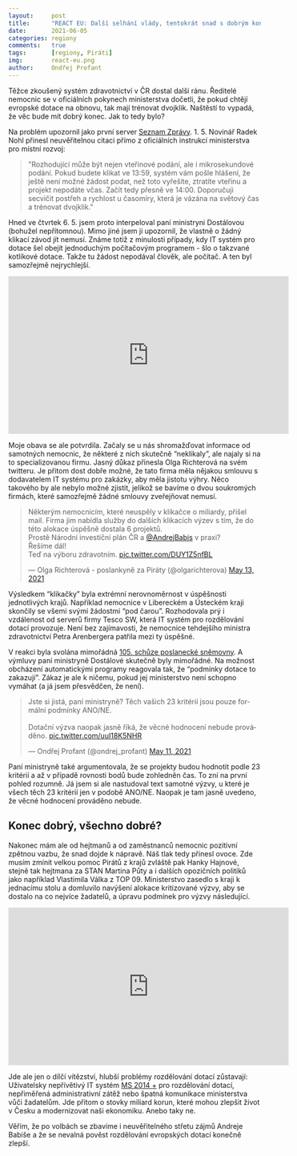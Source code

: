 ```yaml
---
layout:     post
title:      "REACT EU: Další selhání vlády, tentokrát snad s dobrým koncem"
date:       2021-06-05
categories: regiony
comments:   true
tags:       [regiony, Piráti]
img:        react-eu.png
author:     Ondřej Profant
---
```


Těžce zkoušený systém zdravotnictví v ČR dostal další ránu. Ředitelé nemocnic se v oficiálních pokynech ministerstva dočetli, že pokud chtějí evropské dotace na obnovu, tak mají trénovat dvojklik. Naštěstí to vypadá, že věc bude mít dobrý konec. Jak to tedy bylo?

<!--more-->

Na problém upozornil jako první server [Seznam Zprávy](https://www.seznamzpravy.cz/clanek/do-nemocnic-se-rozdeli-18-miliard-z-bruselu-kdo-klikne-rychleji-vyhraje-152738). 1. 5. Novinář Radek Nohl přinesl neuvěřitelnou citaci přímo z oficiálních instrukcí ministerstva pro místní rozvoj:

> "Rozhodující může být nejen vteřinové podání, ale i mikrosekundové podání. Pokud budete klikat ve 13:59, systém vám pošle hlášení, že ještě není možné žádost podat, než toto vyřešíte, ztratíte vteřinu a projekt nepodáte včas. Začít tedy přesně ve 14:00. Doporučuji secvičit postřeh a rychlost u časomíry, která je vázána na světový čas a trénovat dvojklik."

Hned ve čtvrtek 6. 5. jsem proto interpeloval paní ministryni Dostálovou (bohužel nepřítomnou). Mimo jiné jsem ji upozornil, že vlastně o žádný klikací závod jít nemusí. Známe totiž z minulosti případy, kdy IT systém pro dotace šel obejít jednoduchým počítačovým programem - šlo o takzvané kotlíkové dotace. Takže tu žádost nepodával člověk, ale počítač. A ten byl samozřejmě nejrychlejší.

<iframe width="560" height="315" src="https://www.youtube.com/embed/EhW2EYVfcZ8" title="YouTube video player" frameborder="0" allow="accelerometer; autoplay; clipboard-write; encrypted-media; gyroscope; picture-in-picture" allowfullscreen></iframe>

Moje obava se ale potvrdila. Začaly se u nás shromažďovat informace od samotných nemocnic, že některé z nich skutečně “neklikaly”, ale najaly si na to specializovanou firmu. Jasný důkaz přinesla Olga Richterová na svém twitteru. Je přitom dost dobře možné, že tato firma měla nějakou smlouvu s dodavatelem IT systému pro zakázky, aby měla jistotu výhry. Něco takového by ale nebylo možné zjistit, jelikož se bavíme o dvou soukromých firmách, které samozřejmě žádné smlouvy zveřejňovat nemusí.

<blockquote class="twitter-tweet"><p lang="cs" dir="ltr">Některým nemocnicím, které neuspěly v klikačce o miliardy, přišel mail. Firma jim nabídla služby do dalších klikacích výzev s tím, že do této alokace úspěšně dostala 6 projektů. <br>Prostě Národní investiční plán ČR a <a href="https://twitter.com/AndrejBabis?ref_src=twsrc%5Etfw">@AndrejBabis</a> v praxi?<br>Řešíme dál!<br>Teď na výboru zdravotním. <a href="https://t.co/DUY1Z5nfBL">pic.twitter.com/DUY1Z5nfBL</a></p>&mdash; Olga Richterová - poslankyně za Piráty (@olgarichterova) <a href="https://twitter.com/olgarichterova/status/1392930826896224258?ref_src=twsrc%5Etfw">May 13, 2021</a></blockquote>

Výsledkem “klikačky” byla extrémní nerovnoměrnost v úspěšnosti jednotlivých krajů. Například nemocnice v Libereckém a Ústeckém kraji skončily se všemi svými žádostmi “pod čarou”. Rozhodovala prý i vzdálenost od serverů firmy Tesco SW, která IT systém pro rozdělování dotací provozuje. Není bez zajímavosti, že nemocnice tehdejšího ministra zdravotnictví Petra Arenbergera patřila mezi ty úspěšné.

V reakci byla svolána mimořádná [105. schůze poslanecké sněmovny](https://www.psp.cz/eknih/2017ps/stenprot/105schuz/index.htm). A výmluvy paní ministryně Dostálové skutečně byly mimořádné. Na možnost obcházení automatickými programy reagovala tak, že “podmínky dotace to zakazují”. Zákaz je ale k ničemu, pokud jej ministerstvo není schopno vymáhat (a já jsem přesvědčen, že není).

<blockquote class="twitter-tweet"><p lang="cs" dir="ltr">Jste si jistá, paní ministryně? Těch vašich 23 kritérií jsou pouze formální podmínky ANO/NE.<br><br>Dotační výzva naopak jasně říká, že věcné hodnocení nebude prováděno. <a href="https://t.co/uuI18K5NHR">pic.twitter.com/uuI18K5NHR</a></p>&mdash; Ondřej Profant (@ondrej_profant) <a href="https://twitter.com/ondrej_profant/status/1392069516658622464?ref_src=twsrc%5Etfw">May 11, 2021</a></blockquote> <script async src="https://platform.twitter.com/widgets.js" charset="utf-8"></script> 

Paní ministryně také argumentovala, že se projekty budou hodnotit podle 23 kritérií a až v případě rovnosti bodů bude zohledněn čas. To zní na první pohled rozumně. Já jsem si ale nastudoval text samotné výzvy, u které je všech těch 23 kritérií jen v podobě ANO/NE. Naopak je tam jasně uvedeno, že věcné hodnocení prováděno nebude. 

## Konec dobrý, všechno dobré?

Nakonec mám ale od hejtmanů a od zaměstnanců nemocnic pozitivní zpětnou vazbu, že snad dojde k nápravě. Náš tlak tedy přinesl ovoce. Zde musím zmínit velkou pomoc Pirátů z krajů zvláště pak Hanky Hajnové, stejně tak hejtmana za STAN Martina Půty a i dalších opozičních politiků jako například Vlastimila Válka z TOP 09. Ministerstvo zasedlo s kraji k jednacímu stolu a domluvilo navýšení alokace kritizované výzvy, aby se dostalo na co nejvíce žadatelů, a úpravu podmínek pro výzvy následující.

<iframe width="560" height="315" src="https://www.youtube.com/embed/bsliXa9jivw" title="YouTube video player" frameborder="0" allow="accelerometer; autoplay; clipboard-write; encrypted-media; gyroscope; picture-in-picture" allowfullscreen></iframe>

Jde ale jen o dílčí vítězství, hlubší problémy rozdělování dotací zůstavají: Uživatelsky nepřívětivý IT systém [MS 2014 +](https://mseu.mssf.cz/) pro rozdělování dotací, nepřiměřená administrativní zátěž nebo špatná komunikace ministerstva vůči žadatelům. Jde přitom o stovky miliard korun, které mohou zlepšit život v Česku a modernizovat naši ekonomiku. Anebo taky ne.

Věřím, že po volbách se zbavíme i neuvěřitelného střetu zájmů Andreje Babiše a že se nevalná pověst rozdělování evropských dotací konečně zlepší.

